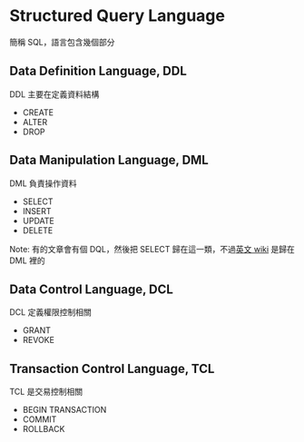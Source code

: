 # Structured Query Language

簡稱 SQL，語言包含幾個部分

## Data Definition Language, DDL

DDL 主要在定義資料結構

* CREATE
* ALTER
* DROP

## Data Manipulation Language, DML

DML 負責操作資料

* SELECT
* INSERT
* UPDATE
* DELETE

Note: 有的文章會有個 DQL，然後把 SELECT 歸在這一類，不過[英文 wiki](https://en.wikipedia.org/wiki/Data_manipulation_language) 是歸在 DML 裡的

## Data Control Language, DCL

DCL 定義權限控制相關

* GRANT
* REVOKE

## Transaction Control Language, TCL

TCL 是交易控制相關

* BEGIN TRANSACTION
* COMMIT
* ROLLBACK
